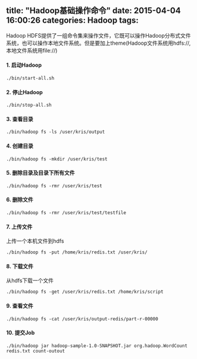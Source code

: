 title: "Hadoop基础操作命令"
date: 2015-04-04 16:00:26
categories: Hadoop
tags:
---


 Hadoop HDFS提供了一组命令集来操作文件，它既可以操作Hadoop分布式文件系统，也可以操作本地文件系统。但是要加上theme(Hadoop文件系统用hdfs://,本地文件系统用file://)

#### 1. 启动Hadoop
	./bin/start-all.sh

#### 2. 停止Hadoop
	./bin/stop-all.sh

#### 3. 查看目录
	./bin/hadoop fs -ls /user/kris/output
#### 4. 创建目录
	./bin/hadoop fs -mkdir /user/kris/test
#### 5. 删除目录及目录下所有文件
	./bin/hadoop fs -rmr /user/kris/test

#### 6. 删除文件
	./bin/hadoop fs -rmr /user/kris/test/testfile

#### 7. 上传文件
上传一个本机文件到hdfs

	./bin/hadoop fs -put /home/kris/redis.txt /user/kris/

#### 8. 下载文件
从hdfs下载一个文件

	./bin/hadoop fs -get /user/kris/redis.txt /home/kris/script

#### 9. 查看文件
	./bin/hadoop fs -cat /user/kris/output-redis/part-r-00000

#### 10. 提交Job
	./bin/hadoop jar hadoop-sample-1.0-SNAPSHOT.jar org.hadoop.WordCount redis.txt count-outout